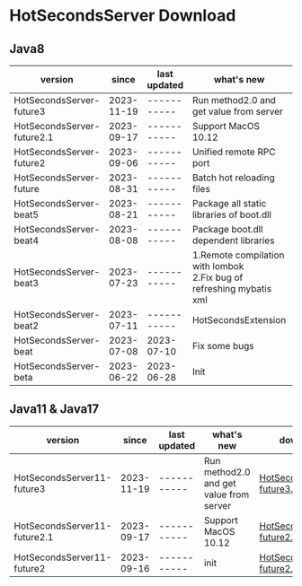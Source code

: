 # HotSecondsServer Download



## Java8
| version | since | last updated|  what's new| download url |
| ------ | ------ | ------ | ------| ------|
|HotSecondsServer-future3| 2023-11-19 |  ----------- | Run method2.0 and get value from server | [HotSecondsServer-future3.zip](https://github.com/Liubsyy/HotSecondsIDEA/releases/download/HotSecondsServer_future/HotSecondsServer-future3.zip)
|HotSecondsServer-future2.1| 2023-09-17 |  ----------- | Support MacOS 10.12| [HotSecondsServer-future2.1.zip](https://github.com/Liubsyy/HotSecondsIDEA/releases/download/HotSecondsServer_future/HotSecondsServer-future2.1.zip)
|HotSecondsServer-future2| 2023-09-06 |  ----------- | Unified remote RPC port| [HotSecondsServer-future2.zip](https://github.com/Liubsyy/HotSecondsIDEA/releases/download/HotSecondsServer_future/HotSecondsServer-future2.zip)
|HotSecondsServer-future| 2023-08-31 |  ----------- | Batch hot reloading files| [HotSecondsServer-future.zip](https://github.com/Liubsyy/HotSecondsIDEA/releases/download/HotSecondsServer_future/HotSecondsServer-future.zip)
|HotSecondsServer-beat5| 2023-08-21 |  ----------- | Package all static libraries of boot.dll | [HotSecondsServer-beat5.zip](https://github.com/Liubsyy/HotSecondsIDEA/releases/download/HotSecondsSever_beat/HotSecondsServer-beat5.zip)
|HotSecondsServer-beat4| 2023-08-08 |  ----------- | Package boot.dll dependent libraries | [HotSecondsServer-beat4.zip](https://github.com/Liubsyy/HotSecondsIDEA/releases/download/HotSecondsSever_beat/HotSecondsServer-beat4.zip)
|HotSecondsServer-beat3| 2023-07-23 |  ----------- | 1.Remote compilation with lombok<br>2.Fix bug of refreshing mybatis xml | [HotSecondsServer-beat3.zip](https://github.com/Liubsyy/HotSecondsIDEA/releases/download/HotSecondsSever_beat/HotSecondsServer-beat3.zip)
|HotSecondsServer-beat2| 2023-07-11 |  ----------- | HotSecondsExtension|[HotSecondsServer-beat2.zip](https://github.com/Liubsyy/HotSecondsIDEA/releases/download/HotSecondsSever_beat/HotSecondsServer-beat2.zip)
|HotSecondsServer-beat| 2023-07-08 | 2023-07-10 | Fix some bugs |[HotSecondsServer-beat.zip](https://github.com/Liubsyy/HotSecondsIDEA/releases/download/HotSecondsSever_beat/HotSecondsServer-beat.zip) 
|HotSecondsServer-beta| 2023-06-22 | 2023-06-28 | Init |[HotSecondsServer-beta.zip](https://github.com/Liubsyy/HotSecondsIDEA/releases/download/HotSecondsServer/HotSecondsServer-beta.zip) 


## Java11 & Java17
| version | since | last updated|  what's new| download url |
| ------ | ------ | ------ | ------| ------|
|HotSecondsServer11-future3| 2023-11-19 |  ----------- | Run method2.0 and get value from server | [HotSecondsServer11-future3.zip](https://github.com/Liubsyy/HotSecondsIDEA/releases/download/HotSecondsServer_future/HotSecondsServer11-future3.zip)
HotSecondsServer11-future2.1 | 2023-09-17 |  ----------- | Support MacOS 10.12 |[HotSecondsServer11-future2.1.zip](https://github.com/Liubsyy/HotSecondsIDEA/releases/download/HotSecondsServer_future/HotSecondsServer11-future2.1.zip)
HotSecondsServer11-future2 | 2023-09-16 |  ----------- | init |[HotSecondsServer11-future2.zip](https://github.com/Liubsyy/HotSecondsIDEA/releases/download/HotSecondsServer_future/HotSecondsServer11-future2.zip)






